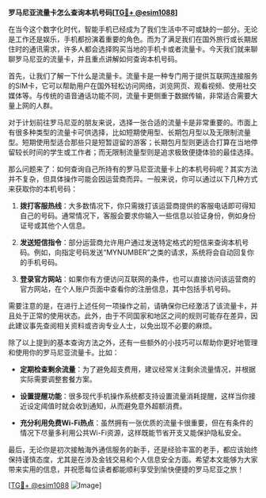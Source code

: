 **罗马尼亚流量卡怎么查询本机号码[[TG💪+ @esim1088](https://t.me/s/esim1088)]**

在当今这个数字化时代，智能手机已经成为了我们生活中不可或缺的一部分。无论是工作还是娱乐，手机都扮演着重要的角色。而为了满足我们在国外旅行或长期居住时的通讯需求，许多人都会选择购买当地的手机卡或者流量卡。今天我们就来聊聊罗马尼亚的流量卡，并且重点讲解如何查询本机号码。

首先，让我们了解一下什么是流量卡。流量卡是一种专门用于提供互联网连接服务的SIM卡，它可以帮助用户在国外轻松访问网络，浏览网页、观看视频、使用社交媒体等。与传统的语音通话功能不同，流量卡更侧重于数据传输，非常适合需要大量上网的人群。

对于计划前往罗马尼亚的朋友来说，选择一张合适的流量卡是非常重要的。市面上有很多种类型的流量卡可供选择，比如短期使用型、长期包月型以及无限制流量型。短期使用型适合那些只是短暂逗留的游客；长期包月型则更适合打算在当地停留较长时间的学生或工作者；而无限制流量型则是追求极致便捷体验的最佳选择。

那么问题来了：如何查询自己所持有的罗马尼亚流量卡上的本机号码呢？其实方法并不复杂，但具体操作可能会因运营商而异。一般来说，你可以通过以下几种方式来获取你的本机号码：

1. **拨打客服热线**：大多数情况下，你只需拨打该运营商提供的客服电话即可得知自己的号码。通常情况下，客服会要求你输入一些信息以验证身份，例如身份证号或其他个人信息。

2. **发送短信指令**：部分运营商允许用户通过发送特定格式的短信来查询本机号码。例如，向指定号码发送“MYNUMBER”之类的请求，系统将会自动回复你的手机号码。

3. **登录官方网站**：如果你有方便访问互联网的条件，也可以直接访问该运营商的官方网站，在个人账户页面中查看你的注册信息，其中包括手机号码。

需要注意的是，在进行上述任何一项操作之前，请确保你已经激活了该流量卡，并且处于正常的使用状态。此外，由于不同国家和地区之间的规则可能存在差异，因此建议事先查阅相关资料或咨询专业人士，以免出现不必要的麻烦。

除了以上提到的基本查询方法之外，还有一些额外的小技巧可以帮助你更好地管理和使用你的罗马尼亚流量卡。比如：

- **定期检查剩余流量**：为了避免超支费用，建议经常关注剩余流量情况，并根据实际需要调整套餐方案。
  
- **设置提醒功能**：很多现代手机操作系统都支持设置流量消耗提醒，这样当你接近设定阈值时就会收到通知，从而避免意外超额消费。

- **充分利用免费Wi-Fi热点**：虽然拥有一张优质的流量卡很重要，但在有条件的情况下尽量多利用公共Wi-Fi资源，这样既能节省开支又能保护隐私安全。

最后，无论你是初次接触海外通信服务的新手，还是经验丰富的老手，都应该始终保持谨慎态度，尤其是在涉及金钱交易和个人信息安全方面。希望本文能够为大家带来实用的信息，并祝愿每位读者都能顺利享受到愉快便捷的罗马尼亚之旅！

[[TG💪+ @esim1088](https://t.me/s/esim1088) ![Image](https://i.postimg.cc/4NQfJmqS/Snipaste-2025-05-13-00-14-12.png)]